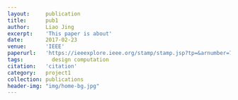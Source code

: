 ```yaml
---
layout:     publication
title:      pub1
author:     Liao Jing
excerpt:    'This paper is about'
date:       2017-02-23
venue:      'IEEE'
paperurl:   'https://ieeexplore.ieee.org/stamp/stamp.jsp?tp=&arnumber=7860884'
tags: 		  design computation
citation:   'citation'
category:   project1
collection: publications
header-img: "img/home-bg.jpg"
---
```

